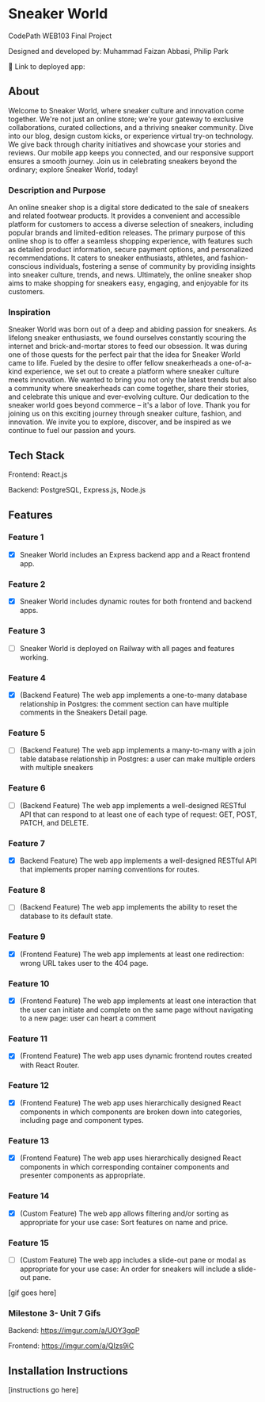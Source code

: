 # Sneaker World

CodePath WEB103 Final Project

Designed and developed by: Muhammad Faizan Abbasi, Philip Park

🔗 Link to deployed app:

## About
Welcome to Sneaker World, where sneaker culture and innovation come together. We're not just an online store; we're your gateway to exclusive collaborations, curated collections, and a thriving sneaker community. Dive into our blog, design custom kicks, or experience virtual try-on technology. We give back through charity initiatives and showcase your stories and reviews. Our mobile app keeps you connected, and our responsive support ensures a smooth journey. Join us in celebrating sneakers beyond the ordinary; explore Sneaker World, today!
### Description and Purpose

An online sneaker shop is a digital store dedicated to the sale of sneakers and related footwear products. It provides a convenient and accessible platform for customers to access a diverse selection of sneakers, including popular brands and limited-edition releases. The primary purpose of this online shop is to offer a seamless shopping experience, with features such as detailed product information, secure payment options, and personalized recommendations. It caters to sneaker enthusiasts, athletes, and fashion-conscious individuals, fostering a sense of community by providing insights into sneaker culture, trends, and news. Ultimately, the online sneaker shop aims to make shopping for sneakers easy, engaging, and enjoyable for its customers.

### Inspiration
Sneaker World was born out of a deep and abiding passion for sneakers. As lifelong sneaker enthusiasts, we found ourselves constantly scouring the internet and brick-and-mortar stores to feed our obsession. It was during one of those quests for the perfect pair that the idea for Sneaker World came to life. Fueled by the desire to offer fellow sneakerheads a one-of-a-kind experience, we set out to create a platform where sneaker culture meets innovation. We wanted to bring you not only the latest trends but also a community where sneakerheads can come together, share their stories, and celebrate this unique and ever-evolving culture. Our dedication to the sneaker world goes beyond commerce – it's a labor of love. Thank you for joining us on this exciting journey through sneaker culture, fashion, and innovation. We invite you to explore, discover, and be inspired as we continue to fuel our passion and yours.

## Tech Stack

Frontend: React.js

Backend: PostgreSQL, Express.js, Node.js

## Features
### Feature 1
- [x] Sneaker World includes an Express backend app and a React frontend app.

### Feature 2
- [x] Sneaker World includes dynamic routes for both frontend and backend apps.

### Feature 3
- [ ] Sneaker World is deployed on Railway with all pages and features working.

### Feature 4    
- [X] (Backend Feature) The web app implements a one-to-many database relationship in Postgres: the comment section can have multiple comments in the Sneakers Detail page.

### Feature 5
- [ ] (Backend Feature) The web app implements a many-to-many with a join table database relationship in Postgres: a user can make multiple orders with multiple sneakers

### Feature 6
- [ ] (Backend Feature) The web app implements a well-designed RESTful API that can respond to at least one of each type of request: GET, POST, PATCH, and DELETE.
      
### Feature 7
- [x] Backend Feature) The web app implements a well-designed RESTful API that implements proper naming conventions for routes.

### Feature 8
- [ ] (Backend Feature) The web app implements the ability to reset the database to its default state.

### Feature 9
- [x] (Frontend Feature) The web app implements at least one redirection: wrong URL takes user to the 404 page.

### Feature 10
- [x] (Frontend Feature) The web app implements at least one interaction that the user can initiate and complete on the same page without navigating to a new page: user can heart a comment

### Feature 11
- [x] (Frontend Feature) The web app uses dynamic frontend routes created with React Router.

### Feature 12
- [x] (Frontend Feature) The web app uses hierarchically designed React components in which components are broken down into categories, including page and component types.

### Feature 13
- [x] (Frontend Feature) The web app uses hierarchically designed React components in which corresponding container components and presenter components as appropriate.

### Feature 14
- [x] (Custom Feature) The web app allows filtering and/or sorting as appropriate for your use case: Sort features on name and price.

### Feature 15
- [ ] (Custom Feature) The web app includes a slide-out pane or modal as appropriate for your use case: An order for sneakers will include a slide-out pane.


[gif goes here]

### Milestone 3- Unit 7 Gifs

Backend: https://imgur.com/a/UOY3gqP

Frontend: https://imgur.com/a/QIzs9iC



## Installation Instructions

[instructions go here]
